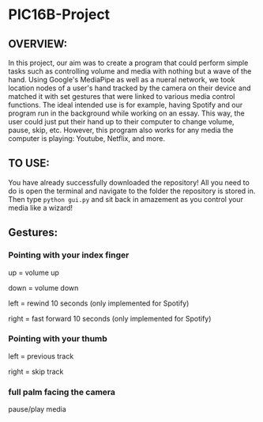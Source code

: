 # PIC16B-Project

## OVERVIEW: 

In this project, our aim was to create a program that could perform simple tasks such as controlling volume and media with nothing but a wave of the hand. Using Google's MediaPipe as well as a nueral network, we took location nodes of a user's hand tracked by the camera on their device and matched it with set gestures that were linked to various media control functions. The ideal intended use is for example, having Spotify and our program run in the background while working on an essay. This way, the user could just put their hand up to their computer to change volume, pause, skip, etc. However, this program also works for any media the computer is playing: Youtube, Netflix, and more.

## TO USE: 

You have already successfully downloaded the repository! All you need to do is open the terminal and navigate to the folder the repository is stored in. Then type `python gui.py` and sit back in amazement as you control your media like a wizard! 

## Gestures: 
### Pointing with your index finger
up = volume up

down = volume down

left = rewind 10 seconds (only implemented for Spotify)

right = fast forward 10 seconds (only implemented for Spotify)


### Pointing with your thumb
left = previous track

right = skip track

### full palm facing the camera
pause/play media
